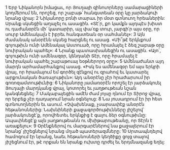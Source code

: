 1 Երբ Նիկանորն իմացաւ, որ Յուդայի զինուորները սամարացիների կողմերում են, որոշեց, որ շաբաթ՝ հանգստեան օրը կը յարձակուի նրանց վրայ: 2 Նիկանորը բռնի տարաւ իր մօտ գտնուող հրեաներին: Սրանք սկսեցին աղաչել ու ասացին. «Տէ՛ր, քո կամքն այդպէս խիստ ու դաժանօրէն մի՛ կատարիր, այլ փա՛ռք տուր, յարգի՛ր այս օրը, որ սուրբ Ամենակալն է իբրեւ հանգստեան օր սահմանել»: 3 Այն ժամանակ անօրէնն սկսեց հարցնել ու ասաց. «Մի՞թէ երկնքում գոյութիւն ունի Ամենակալ Աստուած, որը հրամայել է ձեզ շաբաթ օրը նուիրական պահել»: 4 Նրանք պատասխանեցին ու ասացին. «Այո՛, գոյութիւն ունի ամենազօր, կենդանի Տէր, որը հրամայել է նուիրական պահել շաբաթուայ եօթներորդ օրը»: 5 Ամենաժանտ այդ մարդն արհամարհանքով ասաց. «Իսկ ես ամենազօր եմ այս երկրի վրայ, որ հրամայում եմ գործել զէնքով ու զրահով եւ կատարել արքունական ծառայութիւն»: Այդ անօրէնը չէր հրաժարւում իր գոռոզամտութիւնից: 6 Նիկանորը յամառօրէն որոշել էր յարձակուել Յուդայի մարդկանց վրայ, կոտորել եւ յաղթութեան նշան կանգնեցնել: 7 Մակաբայեցին ամէն ժամ յոյսը դնում էր Տիրոջ վրայ, որ երբեք չէր դադարում նրան օգնելուց: 8 Նա յուսադրում էր իր հետ գտնուողներին եւ ասում. «Չվախենաք, չսարսափէք անօրէն հեթանոսներից: Նախնիների քաջագործութիւնները յիշելով՝ յարձակուեցէ՛ք, որովհետեւ երկնքից է գալու ձեր օգնութիւնը: Ապաւինեցէ՛ք այն յաղթութեանն ու մխիթարութեանը, որ Տէրն է առաքելու»: 9 Օրէնքներով ու մարգարէներով նա քաջալերում էր նրանց՝ յիշեցնելով նրանց մղած պատերազմները: 10 Սրտապնդելով համոզում էր նրանց, նաեւ հեթանոսների կեղծիքը ցոյց տալով յիշեցնում էր, թէ որքան են նրանք ուխտը դրժել եւ երդմնազանց եղել:
